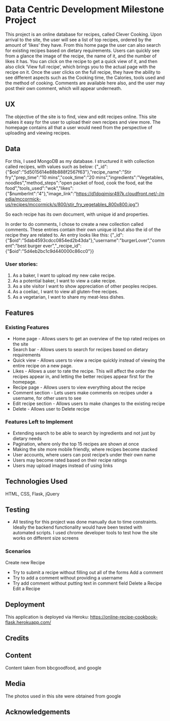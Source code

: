 # Data Centric Development Milestone Project #
This project is an online database for recipes, called Clever Cooking. Upon arrival to the site, the user will see a list of top recipes, ordered by the amount of ‘likes’ they have. From this home page the user can also search for existing recipes based on dietary requirements.
Users can quickly see from a glance the image of the recipe, the name of it, and the number of likes it has.
You can click on the recipe to get a quick view of it, and then also click ‘View full recipe’, which brings you to the actual page with the recipe on it.
Once the user clicks on the full recipe, they have the ability to see different aspects such as the Cooking time, the Calories, tools used and the method of cooking.
Comments are available here also, and the user may post their own comment, which will appear underneath.
## UX ##
The objective of the site is to find, view and edit recipes online. This site makes it easy for the user to upload their own recipes and view more. 
The homepage contains all that a user would need from the perspective of uploading and viewing recipes.

## Data ##
For this, I used MongoDB as my database. I structured it with collection called recipes, with values such as below:
{"_id":{"$oid":"5d5015614e88b888f2567f63"},"recipe_name":"Stir fry","prep_time":"10 mins","cook_time":"20 mins","ingredients":"Vegetables, noodles","method_steps":"open packet of food, cook the food, eat the food","tools_used":"wok","likes":{"$numberInt":"4"},"image_link":"https://d1doqjmisr497k.cloudfront.net/-/media/mccormick-us/recipes/mccormick/s/800/stir_fry_vegetables_800x800.jpg"}

So each recipe has its own document, with unique id and properties.

In order to do comments, I chose to create a new collection called comments. These entries contain their own unique id but also the id of the recipe they are related to. An entry looks like this: {"_id":{"$oid":"5dab4593cdcc0854ed2b43da"},"username":"burgerLover","comment":"best burger ever","_recipe_id":{"$oid":"5d4eb2bc1c9d440000c86cc0"}}


### User stories: ###
1. As a baker, I want to upload my new cake recipe.
2. As a potential baker, I want to view a cake recipe.
3. As a site visitor I want to show appreciation of other peoples recipes.
4. As a coeliac, I want to view all gluten-free recipes.
5. As a vegetarian, I want to share my meat-less dishes.
   
## Features  ##
### Existing Features ###
- Home page - Allows users to get an overview of the top rated recipes on the site
- Search bar - Allows users to search for recipes based on dietary requirements
- Quick view - Allows users to view a recipe quickly instead of viewing the entire recipe on a new page.
- Likes - Allows a user to rate the recipe. This will affect the order the recipes appear in, and letting the better recipes appear first for the homepage.
- Recipe page - Allows users to view everything about the recipe
- Comment section - Lets users make comments on recipes under a username, for other users to see
- Edit recipe section - Allows users to make changes to the existing recipe
- Delete - Allows user to Delete recipe

### Features Left to Implement ###
- Extending search to be able to search by ingredients and not just by dietary needs
- Pagination, where only the top 15 recipes are shown at once
- Making the site more mobile friendly, where recipes become stacked
- User accounts, where users can post recipe’s under their own name
- Users may become rated based on their recipe ratings
- Users may upload images instead of using links
## Technologies Used ##
 HTML, CSS, Flask, jQuery
## Testing ##
- All testing for this project was done manually due to time constraints. Ideally the backend functionality would have been tested with automated scripts.
I used chrome developer tools to test how the site works on different size screens

### Scenarios ###
Create new Recipe
- Try to submit a recipe without filling out all of the forms
Add a comment
- Try to add a comment without providing a username
- Try add comment without putting text in comment field
Delete a Recipe
Edit a Recipe


## Deployment ##
This application is deployed via Heroku: https://online-recipe-cookbook-flask.herokuapp.com/
## Credits ##

## Content ##
 Content taken from bbcgoodfood, and google
## Media ##
The photos used in this site were obtained from google
## Acknowledgements ##
 

